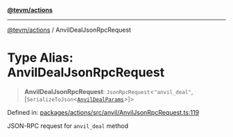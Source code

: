 [**@tevm/actions**](../README.md)

***

[@tevm/actions](../globals.md) / AnvilDealJsonRpcRequest

# Type Alias: AnvilDealJsonRpcRequest

> **AnvilDealJsonRpcRequest**: `JsonRpcRequest`\<`"anvil_deal"`, \[`SerializeToJson`\<[`AnvilDealParams`](AnvilDealParams.md)\>\]\>

Defined in: [packages/actions/src/anvil/AnvilJsonRpcRequest.ts:119](https://github.com/evmts/tevm-monorepo/blob/main/packages/actions/src/anvil/AnvilJsonRpcRequest.ts#L119)

JSON-RPC request for `anvil_deal` method
